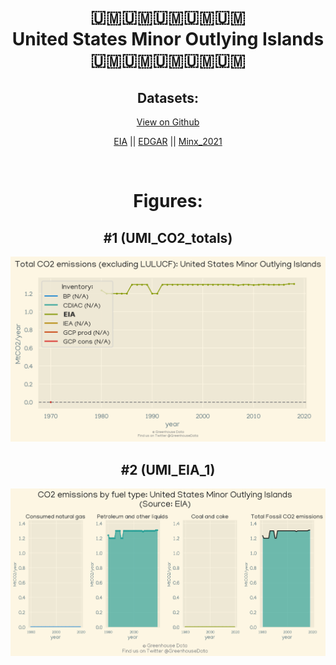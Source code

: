 
<center>
<h1 align="center">
🇺🇲🇺🇲🇺🇲🇺🇲🇺🇲
<br>
United States Minor Outlying Islands
<br>
🇺🇲🇺🇲🇺🇲🇺🇲🇺🇲
</h1>
<h2>Datasets:</h2>
<p><a href="https://github.com/dquintani/Greenhouse-Data/tree/master/country_data/UMI_United States Minor Outlying Islands/data">View on Github</a>
<br></p><p><a href="data/UMI_EIA.csv">EIA</a> || <a href="data/UMI_EDGAR.csv">EDGAR</a> || <a href="data/UMI_Minx_2021.csv">Minx_2021</a></p><p><br></p>
<h1>Figures:</h1><h2>#1 (UMI_CO2_totals)</h2>
<p><img alt="" src="figures/UMI_CO2_totals.png" /></p><h2>#2 (UMI_EIA_1)</h2>
<p><img alt="" src="figures/UMI_EIA_1.png" /></p>